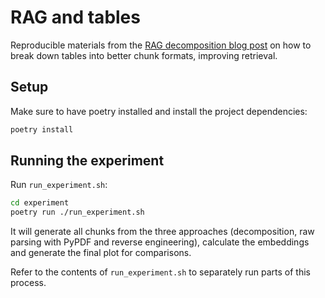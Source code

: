 # RAG and tables

Reproducible materials from the [RAG decomposition blog post](https://www.xebia.com/blog) on how to break down tables into better chunk formats, improving retrieval.

## Setup

Make sure to have poetry installed and install the project dependencies:

```bash
poetry install
```

## Running the experiment

Run `run_experiment.sh`:

```bash
cd experiment
poetry run ./run_experiment.sh
```

It will generate all chunks from the three approaches (decomposition, raw parsing with PyPDF and reverse engineering), calculate the embeddings and generate the final plot for comparisons.

Refer to the contents of `run_experiment.sh` to separately run parts of this process.

